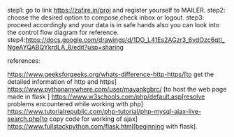 step1: go to link https://zafire.in/proj and register yourself to MAILER.
step2: choose the desired option to compose,check inbox or logout.
step3: proceed accordingly and your data is in safe hands also you can look into the control flow diagram for reference.
step4:https://docs.google.com/drawings/d/1DO_L41Es2AGzr3_6vdOzc6qtI_NgeAYQABQYkrdLA_8/edit?usp=sharing



references:

https://www.geeksforgeeks.org/whats-difference-http-https/[to get the detailed information of http and https]
https://www.pythonanywhere.com/user/mayankgbrc/ [to host the web page made in flask ]
https://www.w3schools.com/php/default.asp[resolve problems encountered while working with php]
https://www.tutorialrepublic.com/php-tutorial/php-mysql-ajax-live-search.php[to copy code for working of ajax]
https://www.fullstackpython.com/flask.html[beginning with flask].

